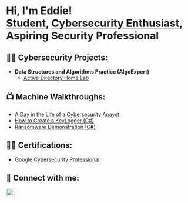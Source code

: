 <h1>Hi, I'm Eddie! <br/><a href="https://github.com/ebfmm">Student</a>, <a href="https://www.linkedin.com/in/ebfm/">Cybersecurity Enthusiast</a>, Aspiring Security Professional</h1>

<h2>👨‍💻 Cybersecurity Projects:</h2>

- <b>Data Structures and Algorithms Practice (AlgoExpert)</b>
  - [Active Directory Home Lab](http://replaceurl)
 
<h2>📺 Machine Walkthroughs:</h2>

- [A Day in the Life of a Cybersecurity Anayst](https://www.youtube.com/watch?v=uHy3oM7NnoU)
- [How to Create a KeyLogger (C#)](https://www.youtube.com/watch?v=N-L9hklSlNk)
- [Ransomware Demonstration (C#)](https://www.youtube.com/watch?v=OfvdQeh79s0)
  

<h2>👨‍💻 Certifications:</h2>

  - [Google Cybersecurity Professional](http://REPLACEURL)



<h2> 🤳 Connect with me:</h2>



[<img align="left" alt="JoshMadakor | LinkedIn" width="22px" src="https://cdn.jsdelivr.net/npm/simple-icons@v3/icons/linkedin.svg" />][linkedin]



[linkedin]: https://linkedin.com/in/ebfm
